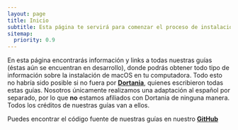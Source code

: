 ```yaml
---
layout: page
title: Inicio
subtitle: Esta página te servirá para comenzar el proceso de instalación de macOS
sitemap:
  priority: 0.9
---
```


<div id="describe-text">
<p>En esta página encontrarás información y links a todas nuestras guías (éstas aún se encuentran en desarrollo), donde podrás obtener todo tipo de información sobre la instalación de macOS en tu computadora. Todo esto no habría sido posible si no fuera por <strong> <a href="https://github.com/dortania"> Dortania</a></strong>, quienes escribieron todas estas guías. Nosotros únicamente realizamos una adaptación al español por separado, por lo que <strong>no</strong> estamos afiliados con Dortania de ninguna manera. Todos los créditos de nuestras guías van a ellos.</p>
<p>Puedes encontrar el código fuente de nuestras guías en nuestro <strong> <a href="https://github.com/InyextcionES">GitHub</a> </strong></p>
</div>
